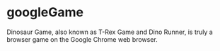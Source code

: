 # googleGame
Dinosaur Game, also known as T-Rex Game and Dino Runner, is truly a browser game on the Google Chrome web browser.
